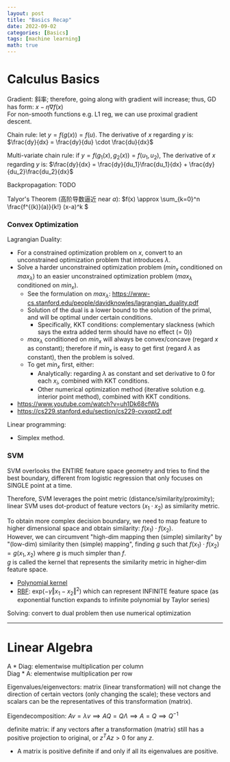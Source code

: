 ```yaml
---
layout: post
title: "Basics Recap"
date: 2022-09-02
categories: [Basics]
tags: [machine learning]
math: true
---
```


# Calculus Basics

Gradient: 斜率; therefore, going along with gradient will increase; thus, GD has form: $x - \eta \nabla f(x)$\
For non-smooth functions e.g. L1 reg, we can use proximal gradient descent.

Chain rule: let $y = f(g(x)) = f(u)$. The derivative of $x$ regarding $y$ is: $\frac{dy}{dx} = \frac{dy}{du} \cdot \frac{du}{dx}$

Multi-variate chain rule: if $y = f(g_1(x), g_2(x)) = f(u_1, u_2)$, The derivative of $x$ regarding $y$ is: $\frac{dy}{dx} = \frac{dy}{du_1}\frac{du_1}{dx} + \frac{dy}{du_2}\frac{du_2}{dx}$

Backpropagation: TODO

Talyor's Theorem (高阶导数逼近 near $a$): $f(x) \approx \sum_{k=0}^n \frac{f^{(k)}(a)}{k!} (x-a)^k $

### Convex Optimization

Lagrangian Duality:
* For a constrained optimization problem on $x$, convert to an unconstrained optimization problem that introduces $\lambda$.
* Solve a harder unconstrained optimization problem ($min_x$ conditioned on $max_{\lambda}$) to an easier unconstrained optimization problem ($max_{\lambda}$ conditioned on $min_x$).
  * See the formulation on $max_{\lambda}$: <https://www-cs.stanford.edu/people/davidknowles/lagrangian_duality.pdf>
  * Solution of the dual is a lower bound to the solution of the primal, and will be optimal under certain conditions.
    * Specifically, KKT conditions: complementary slackness (which says the extra added term should have no effect (= 0))
  * $max_{\lambda}$ conditioned on $min_x$ will always be convex/concave (regard $x$ as constant); therefore if $min_x$ is easy to get first (regard $\lambda$ as constant), then the problem is solved.
  * To get $min_x$ first, either:
    * Analytically: regarding $\lambda$ as constant and set derivative to 0 for each $x_i$, combined with KKT conditions.
    * Other numerical optimization method (iterative solution e.g. interior point method), combined with KKT conditions.
* <https://www.youtube.com/watch?v=uh1Dk68cfWs>
* <https://cs229.stanford.edu/section/cs229-cvxopt2.pdf>

Linear programming:
* Simplex method.

### SVM

SVM overlooks the ENTIRE feature space geometry and tries to find the best boundary,
different from logistic regression that only focuses on SINGLE point at a time.

Therefore, SVM leverages the point metric (distance/similarity/proximity);
linear SVM uses dot-product of feature vectors ($x_1 \cdot x_2$) as similarity metric.

To obtain more complex decision boundary, we need to map feature to higher dimensional space and obtain similarity: $f(x_1) \cdot f(x_2)$.\
However, we can circumvent "high-dim mapping then (simple) similarity" by "(low-dim) similarity then (simple) mapping", finding $g$ such that $f(x_1) \cdot f(x_2) = g(x_1, x_2)$ where $g$ is much simpler than $f$.\
$g$ is called the kernel that represents the similarity metric in higher-dim feature space.

* [Polynomial kernel](https://en.wikipedia.org/wiki/Polynomial_kernel)
* [RBF](https://en.wikipedia.org/wiki/Radial_basis_function_kernel): $\mathrm{exp}(-\gamma \Vert x_1 - x_2 \Vert^2)$ which can represent INFINITE feature space (as exponential function expands to infinite polynomial by Taylor series)

Solving: convert to dual problem then use numerical optimization

---

# Linear Algebra

A * Diag: elementwise multiplication per column\
Diag * A: elementwise multiplication per row

Eigenvalues/eigenvectors: matrix (linear transformation) will not change the direction of certain vectors (only changing the scale); these vectors and scalars can be the representatives of this transformation (matrix).

Eigendecomposition: $Av = \lambda v \implies AQ = Q\Lambda \implies A = Q\implies Q^{-1}$

definite matrix: if any vectors after a transformation (matrix) still has a positive projection to original, or $z^TAz > 0$ for any $z$.
* A matrix is positive definite if and only if all its eigenvalues are positive.
